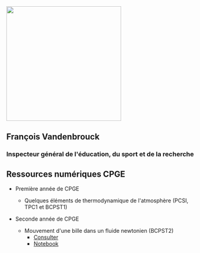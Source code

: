 <img src="https://user-images.githubusercontent.com/109895707/180656875-56e0673c-6106-4743-baaf-152b13083c69.jpg" width="300"/>

## François Vandenbrouck
### Inspecteur général de l'éducation, du sport et de la recherche

## Ressources numériques CPGE

- Première année de CPGE
  - Quelques éléments de thermodynamique de l'atmosphère (PCSI, TPC1 et BCPST1)

- Seconde année de CPGE
  - Mouvement d'une bille dans un fluide newtonien (BCPST2) 
    - [Consulter](mvt_bille_fluidenewtonien.html) 
    - [Notebook](mvt_bille_fluidenewtonien.ipynb)
